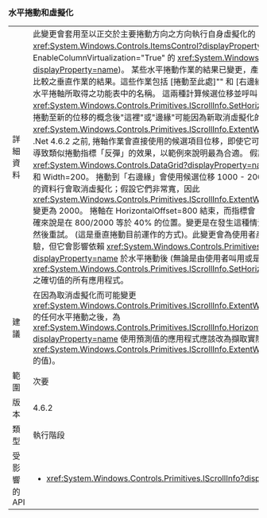 ### <a name="horizontal-scrolling-and-virtualization"></a>水平捲動和虛擬化

|   |   |
|---|---|
|詳細資料|此變更會套用至以正交於主要捲動方向之方向執行自身虛擬化的 <xref:System.Windows.Controls.ItemsControl?displayProperty=name> (主要範例是 EnableColumnVirtualization=&quot;True&quot; 的 <xref:System.Windows.Controls.DataGrid?displayProperty=name>)。  某些水平捲動作業的結果已變更，產生的結果更直覺，且更類似於可比較之垂直作業的結果。這些作業包括 [捲動至此處]&quot;&quot; 和 [右邊緣]&quot;&quot;，以使用以滑鼠右鍵按一下水平捲軸所取得之功能表中的名稱。  這兩種計算候選位移並呼叫<xref:System.Windows.Controls.Primitives.IScrollInfo.SetHorizontalOffset(System.Double)>。捲動至新的位移的概念後&quot;這裡&quot;或&quot;邊緣&quot;可能因為新取消虛擬化的內容已變更的值已變更<xref:System.Windows.Controls.Primitives.IScrollInfo.ExtentWidth?displayProperty=name>。 .Net 4.6.2 之前, 捲軸作業會直接使用的候選項目位移，即使它可能不是&quot;這裡&quot;或&quot;邊緣&quot;了。  這會導致類似捲動指標「反彈」的效果，以範例來說明最為合適。 假設 <xref:System.Windows.Controls.DataGrid?displayProperty=name> 具有 ExtentWidth=1000 和 Width=200。  捲動到「右邊緣」會使用候選位移 1000 - 200 = 800。  捲動到該位移時，新的資料行會取消虛擬化；假設它們非常寬，因此 <xref:System.Windows.Controls.Primitives.IScrollInfo.ExtentWidth?displayProperty=name> 變更為 2000。  捲軸在 HorizontalOffset=800 結束，而指標會「反彈」回到捲軸中央附近，精確來說是在 800/2000 等於 40% 的位置。變更是在發生這種情況時，重新計算新的候選位移，然後重試。 (這是垂直捲動目前運作的方式)。此變更會為使用者產生更為可預測且直覺式的體驗，但它會影響依賴 <xref:System.Windows.Controls.Primitives.IScrollInfo.HorizontalOffset?displayProperty=name> 於水平捲動後 (無論是由使用者叫用或是明確呼叫 <xref:System.Windows.Controls.Primitives.IScrollInfo.SetHorizontalOffset(System.Double)>) 之確切值的所有應用程式。|
|建議|在因為取消虛擬化而可能變更 <xref:System.Windows.Controls.Primitives.IScrollInfo.ExtentWidth?displayProperty=name> 的任何水平捲動之後，為 <xref:System.Windows.Controls.Primitives.IScrollInfo.HorizontalOffset?displayProperty=name> 使用預測值的應用程式應該改為擷取實際值 (以及 <xref:System.Windows.Controls.Primitives.IScrollInfo.ExtentWidth?displayProperty=name> 的值)。|
|範圍|次要|
|版本|4.6.2|
|類型|執行階段|
|受影響的 API|<ul><li><xref:System.Windows.Controls.Primitives.IScrollInfo?displayProperty=nameWithType></li></ul>|

